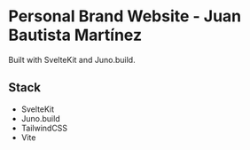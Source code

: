 # Personal Brand Website - Juan Bautista Martínez

Built with SvelteKit and Juno.build.

## Stack
- SvelteKit
- Juno.build
- TailwindCSS
- Vite